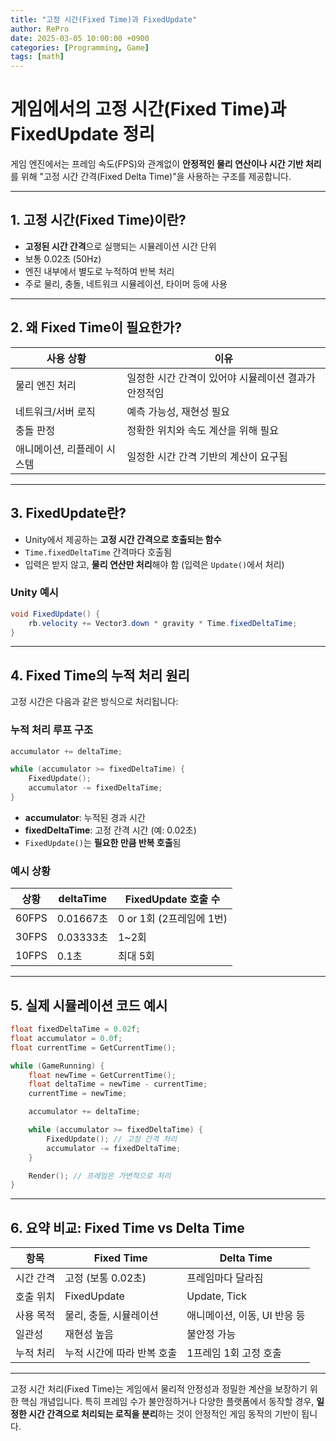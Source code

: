 ```yaml
---
title: "고정 시간(Fixed Time)과 FixedUpdate"
author: RePro
date: 2025-03-05 10:00:00 +0900
categories: [Programming, Game]
tags: [math]
---
```


# 게임에서의 고정 시간(Fixed Time)과 FixedUpdate 정리

게임 엔진에서는 프레임 속도(FPS)와 관계없이 **안정적인 물리 연산이나 시간 기반 처리**를 위해 "고정 시간 간격(Fixed Delta Time)"을 사용하는 구조를 제공합니다.

---

## 1. 고정 시간(Fixed Time)이란?

- **고정된 시간 간격**으로 실행되는 시뮬레이션 시간 단위
- 보통 0.02초 (50Hz)
- 엔진 내부에서 별도로 누적하여 반복 처리
- 주로 물리, 충돌, 네트워크 시뮬레이션, 타이머 등에 사용

---

## 2. 왜 Fixed Time이 필요한가?

| 사용 상황 | 이유 |
|------------|------|
| 물리 엔진 처리 | 일정한 시간 간격이 있어야 시뮬레이션 결과가 안정적임 |
| 네트워크/서버 로직 | 예측 가능성, 재현성 필요 |
| 충돌 판정 | 정확한 위치와 속도 계산을 위해 필요 |
| 애니메이션, 리플레이 시스템 | 일정한 시간 간격 기반의 계산이 요구됨 |

---

## 3. FixedUpdate란?

- Unity에서 제공하는 **고정 시간 간격으로 호출되는 함수**
- `Time.fixedDeltaTime` 간격마다 호출됨
- 입력은 받지 않고, **물리 연산만 처리**해야 함 (입력은 `Update()`에서 처리)

### Unity 예시
```csharp
void FixedUpdate() {
    rb.velocity += Vector3.down * gravity * Time.fixedDeltaTime;
}
```

---

## 4. Fixed Time의 누적 처리 원리

고정 시간은 다음과 같은 방식으로 처리됩니다:

### 누적 처리 루프 구조
```cpp
accumulator += deltaTime;

while (accumulator >= fixedDeltaTime) {
    FixedUpdate();
    accumulator -= fixedDeltaTime;
}
```

- **accumulator**: 누적된 경과 시간
- **fixedDeltaTime**: 고정 간격 시간 (예: 0.02초)
- `FixedUpdate()`는 **필요한 만큼 반복 호출**됨

### 예시 상황
| 상황 | deltaTime | FixedUpdate 호출 수 |
|-------|------------|---------------------|
| 60FPS | 0.01667초 | 0 or 1회 (2프레임에 1번) |
| 30FPS | 0.03333초 | 1~2회 |
| 10FPS | 0.1초 | 최대 5회 |

---

## 5. 실제 시뮬레이션 코드 예시

```cpp
float fixedDeltaTime = 0.02f;
float accumulator = 0.0f;
float currentTime = GetCurrentTime();

while (GameRunning) {
    float newTime = GetCurrentTime();
    float deltaTime = newTime - currentTime;
    currentTime = newTime;

    accumulator += deltaTime;

    while (accumulator >= fixedDeltaTime) {
        FixedUpdate(); // 고정 간격 처리
        accumulator -= fixedDeltaTime;
    }

    Render(); // 프레임은 가변적으로 처리
}
```

---

## 6. 요약 비교: Fixed Time vs Delta Time

| 항목 | Fixed Time | Delta Time |
|------|-------------|-------------|
| 시간 간격 | 고정 (보통 0.02초) | 프레임마다 달라짐 |
| 호출 위치 | FixedUpdate | Update, Tick |
| 사용 목적 | 물리, 충돌, 시뮬레이션 | 애니메이션, 이동, UI 반응 등 |
| 일관성 | 재현성 높음 | 불안정 가능 |
| 누적 처리 | 누적 시간에 따라 반복 호출 | 1프레임 1회 고정 호출 |

---

고정 시간 처리(Fixed Time)는 게임에서 물리적 안정성과 정밀한 계산을 보장하기 위한 핵심 개념입니다. 특히 프레임 수가 불안정하거나 다양한 플랫폼에서 동작할 경우, **일정한 시간 간격으로 처리되는 로직을 분리**하는 것이 안정적인 게임 동작의 기반이 됩니다.

